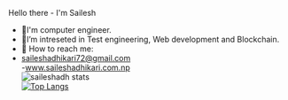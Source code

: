 Hello there - I'm Sailesh
- 🔭I'm computer engineer.
- 🌱I’m intreseted in Test engineering, Web development and Blockchain.
- 👯 How to reach me: 
- saileshadhikari72@gmail.com<br>
-www.saileshadhikari.com.np<br>
![saileshadh stats](https://github-readme-stats.vercel.app/api?username=saileshadh&show_icons=true&theme=radical) </br>
[![Top Langs](https://github-readme-stats.vercel.app/api/top-langs/?username=saileshadh)](https://github.com/saileshadh/github-readme-stats) </br>




